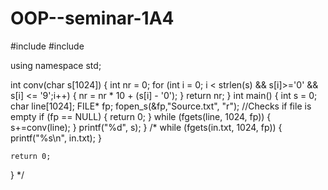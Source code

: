# OOP--seminar-1A4

#include <iostream>
#include <cstring>

using namespace std;

int conv(char s[1024])
{
    int nr = 0;
    for (int i = 0; i < strlen(s) && s[i]>='0' && s[i] <= '9';i++)
    {
    nr = nr * 10 + (s[i] - '0');
  }
    return nr;
}
int main() 
{
    int s = 0;
    char line[1024];
    FILE* fp; fopen_s(&fp,"Source.txt", "r");
    //Checks if file is empty
    if (fp == NULL)
    {
        return 0;
    }
    while (fgets(line, 1024, fp))
    {
        s+=conv(line);
    }
    printf("%d", s);
}
   /* while (fgets(in.txt, 1024, fp))
    {
        printf("%s\n", in.txt);
    }
    
    return 0;
}
*/
